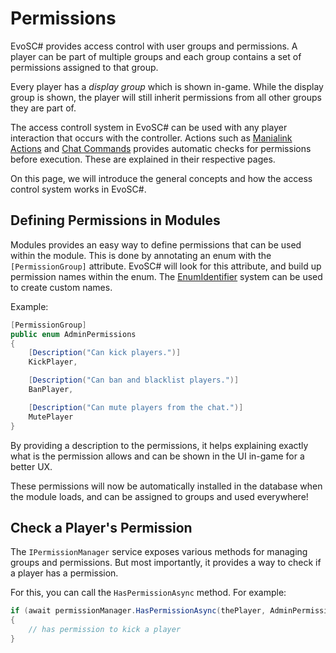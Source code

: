 # Permissions
EvoSC# provides access control with user groups and permissions. A player can be part of multiple groups and each group contains a set of permissions assigned to that group.

Every player has a *display group* which is shown in-game. While the display group is shown, the player will still inherit permissions from all other groups they are part of.

The access controll system in EvoSC# can be used with any player interaction that occurs with the controller. Actions such as [Manialink Actions](/development/modules/manialinks/permissions) and [Chat Commands](/development/modules/controllers/chat-commands) provides automatic checks for permissions before execution. These are explained in their respective pages.

On this page, we will introduce the general concepts and how the access control system works in EvoSC#.

## Defining Permissions in Modules
Modules provides an easy way to define permissions that can be used within the module. This is done by annotating an enum with the `[PermissionGroup]` attribute. EvoSC# will look for this attribute, and build up permission names within the enum. The [EnumIdentifier](/development/modules/utility/enum-identifier) system can be used to create custom names.

Example:
```csharp
[PermissionGroup]
public enum AdminPermissions
{
    [Description("Can kick players.")]
    KickPlayer,

    [Description("Can ban and blacklist players.")]
    BanPlayer,

    [Description("Can mute players from the chat.")]
    MutePlayer
}
```

By providing a description to the permissions, it helps explaining exactly what is the permission allows and can be shown in the UI in-game for a better UX.

These permissions will now be automatically installed in the database when the module loads, and can be assigned to groups and used everywhere!

## Check a Player's Permission
The `IPermissionManager` service exposes various methods for managing groups and permissions. But most importantly, it provides a way to check if a player has a permission.

For this, you can call the `HasPermissionAsync` method. For example:
```csharp
if (await permissionManager.HasPermissionAsync(thePlayer, AdminPermissions.KickPlayer))
{
    // has permission to kick a player
}
```
